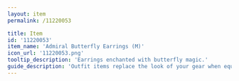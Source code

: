 ```yaml
---
layout: item
permalink: /11220053

title: Item
id: '11220053'
item_name: 'Admiral Butterfly Earrings (M)'
icon_url: '11220053.png'
tooltip_description: 'Earrings enchanted with butterfly magic.'
guide_description: 'Outfit items replace the look of your gear when equipped.'
---
```


